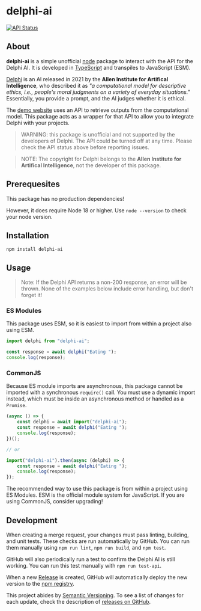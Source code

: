 # delphi-ai
[![API Status](https://github.com/JstnMcBrd/delphi-ai/workflows/API%20Status/badge.svg)](https://github.com/JstnMcBrd/delphi-ai/actions/workflows/api.yml)

## About

**delphi-ai** is a simple unofficial [node](https://nodejs.org/) package to interact with the API for the Delphi AI. It is developed in [TypeScript](https://www.typescriptlang.org/) and transpiles to JavaScript (ESM).

[Delphi](https://delphi.allenai.org/) is an AI released in 2021 by the **Allen Institute for Artifical Intelligence**, who described it as *"a computational model for descriptive ethics, i.e., people's moral judgments on a variety of everyday situations."* Essentially, you provide a prompt, and the AI judges whether it is ethical.

The [demo website](https://delphi.allenai.org/) uses an API to retrieve outputs from the computational model. This package acts as a wrapper for that API to allow you to integrate Delphi with your projects.

> WARNING: this package is unofficial and not supported by the developers of Delphi. The API could be turned off at any time. Please check the API status above before reporting issues.

> NOTE: The copyright for Delphi belongs to the **Allen Institute for Artifical Intelligence**, not the developer of this package.

## Prerequesites

This package has no production dependencies!

However, it does require Node 18 or higher. Use `node --version` to check your node version.

## Installation

`npm install delphi-ai`

## Usage

> Note: If the Delphi API returns a non-200 response, an error will be thrown.
> None of the examples below include error handling, but don't forget it!

### ES Modules

This package uses ESM, so it is easiest to import from within a project also using ESM.

```js
import delphi from "delphi-ai";

const response = await delphi("Eating ");
console.log(response);
```

### CommonJS

Because ES module imports are asynchronous, this package cannot be imported with a synchronous `require()` call.
You must use a dynamic import instead, which must be inside an asynchronous method or handled as a `Promise`.

```js
(async () => {
    const delphi = await import("delphi-ai");
    const response = await delphi("Eating ");
    console.log(response);
})();

// or

import("delphi-ai").then(async (delphi) => {
    const response = await delphi("Eating ");
    console.log(response);
});
```

The recommended way to use this package is from within a project using ES Modules.
ESM is the official module system for JavaScript. If you are using CommonJS, consider upgrading!

## Development

When creating a merge request, your changes must pass linting, building, and unit tests. These checks are run automatically by GitHub. You can run them manually using `npm run lint`, `npm run build`, and `npm test`.

GitHub will also periodically run a test to confirm the Delphi AI is still working. You can run this test manually with `npm run test-api`.

When a new [Release](https://github.com/JstnMcBrd/delphi-ai/releases) is created, GitHub will automatically deploy the new version to the [npm registry](https://npmjs.com/package/delphi-ai).

This project abides by [Semantic Versioning](https://semver.org/). To see a list of changes for each update, check the description of [releases on GitHub](https://github.com/JstnMcBrd/delphi-ai/releases).
